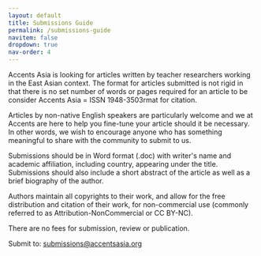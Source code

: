```yaml
---
layout: default
title: Submissions Guide
permalink: /submissions-guide
navitem: false
dropdown: true
nav-order: 4
---
```


Accents Asia is looking for articles written by teacher researchers working in the East Asian context. The format for articles submitted is not rigid in that there is no set number of words or pages required for an article to be consider Accents Asia = ISSN 1948-3503rmat for citation.

Articles by non-native English speakers are particularly welcome and we at Accents are here to help you fine-tune your article should it be necessary. In other words, we wish to encourage anyone who has something meaningful to share with the community to submit to us.  
  
Submissions should be in Word format (.doc) with writer's name and academic affiliation, including country, appearing under the title. Submissions should also include a short abstract of the article as well as a brief biography of the author.

Authors maintain all copyrights to their work, and allow for the free distribution and citation of their work, for non-commercial use (commonly referred to as Attribution-NonCommercial or CC BY-NC).

There are no fees for submission, review or publication.

Submit to: submissions@accentsasia.org
